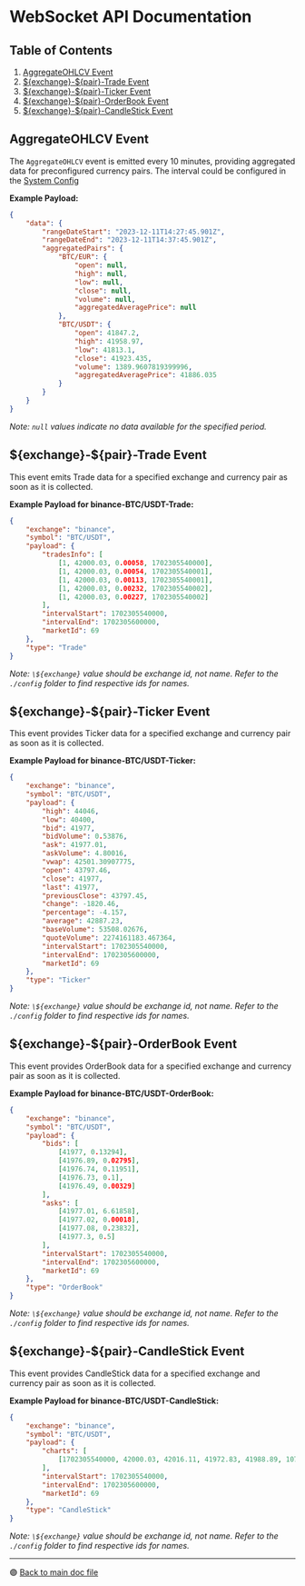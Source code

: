 # WebSocket API Documentation

## Table of Contents

1. [AggregateOHLCV Event](#aggregateohlcv-event)
2. [\${exchange}-${pair}-Trade Event](#exchange-pair-trade-event)
3. [\${exchange}-${pair}-Ticker Event](#exchange-pair-ticker-event)
4. [\${exchange}-${pair}-OrderBook Event](#exchange-pair-orderbook-event)
5. [\${exchange}-${pair}-CandleStick Event](#exchange-pair-candlestick-event)

## AggregateOHLCV Event

The `AggregateOHLCV` event is emitted every 10 minutes, providing aggregated data for preconfigured currency pairs. The interval could be configured in the [System Config](../config/system.md#aggregateohlcvemitter-settings)

**Example Payload:**

```json
{
    "data": {
        "rangeDateStart": "2023-12-11T14:27:45.901Z",
        "rangeDateEnd": "2023-12-11T14:37:45.901Z",
        "aggregatedPairs": {
            "BTC/EUR": {
                "open": null,
                "high": null,
                "low": null,
                "close": null,
                "volume": null,
                "aggregatedAveragePrice": null
            },
            "BTC/USDT": {
                "open": 41847.2,
                "high": 41958.97,
                "low": 41813.1,
                "close": 41923.435,
                "volume": 1389.9607819399996,
                "aggregatedAveragePrice": 41886.035
            }
        }
    }
}
```

_Note: `null` values indicate no data available for the specified period._

## \${exchange}-${pair}-Trade Event

This event emits Trade data for a specified exchange and currency pair as soon as it is collected.

**Example Payload for binance-BTC/USDT-Trade:**

```json
{
    "exchange": "binance",
    "symbol": "BTC/USDT",
    "payload": {
        "tradesInfo": [
            [1, 42000.03, 0.00058, 1702305540000],
            [1, 42000.03, 0.00054, 1702305540001],
            [1, 42000.03, 0.00113, 1702305540001],
            [1, 42000.03, 0.00232, 1702305540002],
            [1, 42000.03, 0.00227, 1702305540002]
        ],
        "intervalStart": 1702305540000,
        "intervalEnd": 1702305600000,
        "marketId": 69
    },
    "type": "Trade"
}
```

_Note: `\${exchange}` value should be exchange id, not name. Refer to the `./config` folder to find respective ids for names._

## \${exchange}-${pair}-Ticker Event

This event provides Ticker data for a specified exchange and currency pair as soon as it is collected.

**Example Payload for binance-BTC/USDT-Ticker:**

```json
{
    "exchange": "binance",
    "symbol": "BTC/USDT",
    "payload": {
        "high": 44046,
        "low": 40400,
        "bid": 41977,
        "bidVolume": 0.53876,
        "ask": 41977.01,
        "askVolume": 4.80016,
        "vwap": 42501.30907775,
        "open": 43797.46,
        "close": 41977,
        "last": 41977,
        "previousClose": 43797.45,
        "change": -1820.46,
        "percentage": -4.157,
        "average": 42887.23,
        "baseVolume": 53508.02676,
        "quoteVolume": 2274161183.467364,
        "intervalStart": 1702305540000,
        "intervalEnd": 1702305600000,
        "marketId": 69
    },
    "type": "Ticker"
}
```

_Note: `\${exchange}` value should be exchange id, not name. Refer to the `./config` folder to find respective ids for names._

## \${exchange}-${pair}-OrderBook Event

This event provides OrderBook data for a specified exchange and currency pair as soon as it is collected.

**Example Payload for binance-BTC/USDT-OrderBook:**

```json
{
    "exchange": "binance",
    "symbol": "BTC/USDT",
    "payload": {
        "bids": [
            [41977, 0.13294],
            [41976.89, 0.02795],
            [41976.74, 0.11951],
            [41976.73, 0.1],
            [41976.49, 0.00329]
        ],
        "asks": [
            [41977.01, 6.61858],
            [41977.02, 0.00018],
            [41977.08, 0.23832],
            [41977.3, 0.5]
        ],
        "intervalStart": 1702305540000,
        "intervalEnd": 1702305600000,
        "marketId": 69
    },
    "type": "OrderBook"
}
```

_Note: `\${exchange}` value should be exchange id, not name. Refer to the `./config` folder to find respective ids for names._

## \${exchange}-${pair}-CandleStick Event

This event provides CandleStick data for a specified exchange and currency pair as soon as it is collected.

**Example Payload for binance-BTC/USDT-CandleStick:**

```json
{
    "exchange": "binance",
    "symbol": "BTC/USDT",
    "payload": {
        "charts": [
            [1702305540000, 42000.03, 42016.11, 41972.83, 41988.89, 107.70167]
        ],
        "intervalStart": 1702305540000,
        "intervalEnd": 1702305600000,
        "marketId": 69
    },
    "type": "CandleStick"
}
```

_Note: `\${exchange}` value should be exchange id, not name. Refer to the `./config` folder to find respective ids for names._

---

🟣 [Back to main doc file](../../README.md)
